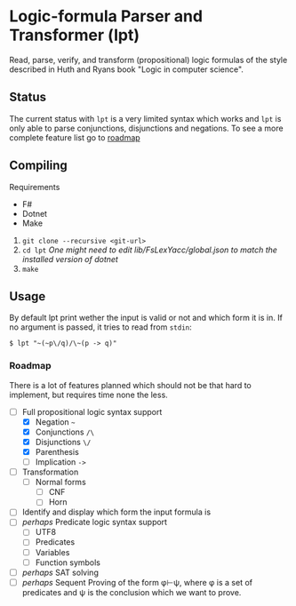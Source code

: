 # Logic-formula Parser and Transformer (lpt)

Read, parse, verify, and transform (propositional) logic formulas of the style
described in Huth and Ryans book "Logic in computer science".


## Status

The current status with `lpt` is a very limited syntax which works and `lpt` is
only able to parse conjunctions, disjunctions and negations. To see a more
complete feature list go to [roadmap](#roadmap)


## Compiling

Requirements

* F#
* Dotnet
* Make

1. `git clone --recursive <git-url>`
2. `cd lpt`
   _One might need to edit lib/FsLexYacc/global.json to match the installed version of dotnet_
3. `make`


## Usage

By default lpt print wether the input is valid or not and which form it is in.
If no argument is passed, it tries to read from `stdin`:

```
$ lpt "~(~p\/q)/\~(p -> q)"
```


### Roadmap

There is a lot of features planned which should not be that hard to implement,
but requires time none the less.

* [ ] Full propositional logic syntax support
  + [x] Negation `~`
  + [x] Conjunctions `/\`
  + [x] Disjunctions `\/`
  + [x] Parenthesis
  + [ ] Implication `->`
* [ ] Transformation
  + [ ] Normal forms
    - [ ] CNF
    - [ ] Horn
* [ ] Identify and display which form the input formula is
* [ ] _perhaps_ Predicate logic syntax support
  + [ ] UTF8
  + [ ] Predicates
  + [ ] Variables
  + [ ] Function symbols
* [ ] _perhaps_ SAT solving
* [ ] _perhaps_ Sequent Proving of the form φ⊢ψ, where φ is a set of
      predicates and ψ is the conclusion which we want to prove.
